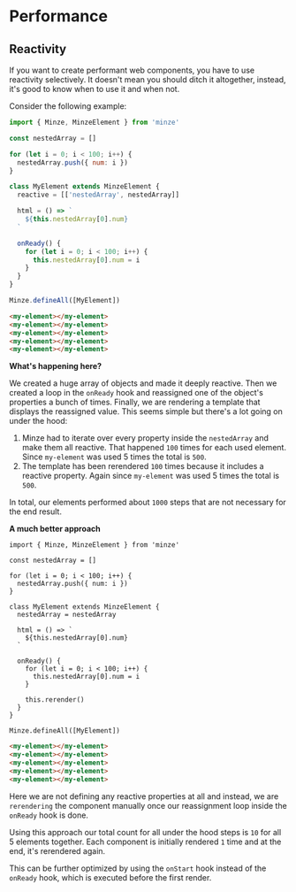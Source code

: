 # Performance

## Reactivity

If you want to create performant web components, you have to use reactivity selectively. It doesn't mean you should ditch it altogether, instead, it's good to know when to use it and when not.

Consider the following example:

```js
import { Minze, MinzeElement } from 'minze'

const nestedArray = []

for (let i = 0; i < 100; i++) {
  nestedArray.push({ num: i })
}

class MyElement extends MinzeElement {
  reactive = [['nestedArray', nestedArray]]

  html = () => `
    ${this.nestedArray[0].num}
  `

  onReady() {
    for (let i = 0; i < 100; i++) {
      this.nestedArray[0].num = i
    }
  }
}

Minze.defineAll([MyElement])
```

```html
<my-element></my-element>
<my-element></my-element>
<my-element></my-element>
<my-element></my-element>
<my-element></my-element>
```

**What's happening here?**

We created a huge array of objects and made it deeply reactive. Then we created a loop in the `onReady` hook and reassigned one of the object's properties a bunch of times. Finally, we are rendering a template that displays the reassigned value. This seems simple but there's a lot going on under the hood:

1. Minze had to iterate over every property inside the `nestedArray` and make them all reactive. That happened `100` times for each used element. Since `my-element` was used 5 times the total is `500`.
2. The template has been rerendered `100` times because it includes a reactive property. Again since `my-element` was used 5 times the total is `500`.

In total, our elements performed about `1000` steps that are not necessary for the end result.

**A much better approach**

```js{10,21}
import { Minze, MinzeElement } from 'minze'

const nestedArray = []

for (let i = 0; i < 100; i++) {
  nestedArray.push({ num: i })
}

class MyElement extends MinzeElement {
  nestedArray = nestedArray

  html = () => `
    ${this.nestedArray[0].num}
  `

  onReady() {
    for (let i = 0; i < 100; i++) {
      this.nestedArray[0].num = i
    }

    this.rerender()
  }
}

Minze.defineAll([MyElement])
```

```html
<my-element></my-element>
<my-element></my-element>
<my-element></my-element>
<my-element></my-element>
<my-element></my-element>
```

Here we are not defining any reactive properties at all and instead, we are `rerendering` the component manually once our reassignment loop inside the `onReady` hook is done.

Using this approach our total count for all under the hood steps is `10` for all 5 elements together. Each component is initially rendered `1` time and at the end, it's rerendered again.

This can be further optimized by using the `onStart` hook instead of the `onReady` hook, which is executed before the first render.
